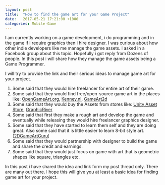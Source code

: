 ```yaml
---
layout: post
title:  "How to find the game art for your Game Project"
date:   2017-05-21 17:21:00 +1000
categories: Mobile-Game
---
```

I am currently working on a game development, i do programming and in the game if i require graphics then i hire designer. I was curious about how other indie developers like me manage the game assets. I asked in a Facebook group about this topic. Hopefully i got reply from Dozens of people. In this post i will share how they manage the game assets being a Game Programmer.

I will try to provide the link and their serious ideas to manage game art for your project.
<ol>
	<li>Some said that they would hire freelancer for entire art of their game.</li>
	<li>Some said that they would find free/open-source game art in the places like: <a href="https://opengameart.org/">OpenGameArt.org</a>, <a href="http://kenney.nl/assets">Kenney.nl</a>, <a href="http://www.gameart2d.com/">GameArt2d</a></li>
	<li>Some said that they would buy the Assets from stores like: <a href="https://www.assetstore.unity3d.com">Unity Asset Store</a>, <a href="https://graphicriver.net/">GraphicRiver</a></li>
	<li>Some said that first they make a rough art and develop the game and eventually while releasing they would hire freelancer graphics designer.</li>
	<li>Some said that they have started to learn them self and they are doing great. Also some said that it is little easier to learn 8-bit style art. (<a href="http://www.2dgameartguru.com">2DGameArtGuru</a>)</li>
	<li>Some said that they would partnership with designer to build the game and share the credit and earnings.</li>
	<li>Some said that they would just focus on game with art that is geometric shapes like square, triangles etc.</li>
</ol>
In this post i have shared the idea and link form my post thread only. There are many out there. I hope this will give you at least a basic idea for finding game art for your project.
